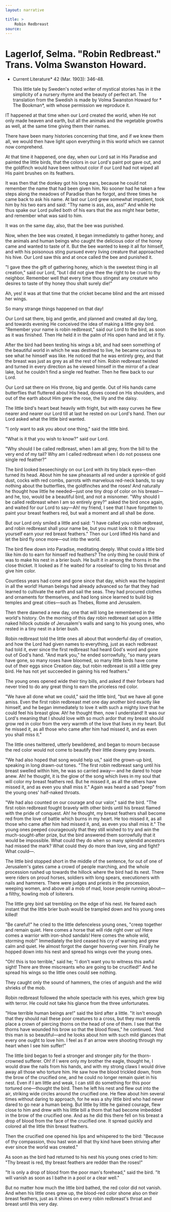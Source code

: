 ```yaml
---
layout: narrative

title: >
    Robin Redbreast
source: 
---
```


            
#   Lagerlof, Selma.  "Robin Redbreast."  Trans. Volma Swanston Howard.
  * Current Literature* 42 (Mar. 1903): 346-48.

       This little tale by Sweden's noted writer of mystical stories  has in it the simplicity of a nursery rhyme and the beauty of  perfect art.  The translation from the Swedish is made by Volma  Swanston Howard for * The Bookman*, with whose permission we  reproduce it.  

 
   IT happened at that time when our Lord created the world, when He  not only made heaven and earth, but all the animals and the  vegetable growths as well, at the same time giving them their  names.  

There have been many histories concerning that time, and if we  knew them all, we would then have light upon everything in this  world which we cannot now comprehend.  

At that time it happened, one day, when our Lord sat in His  Paradise and painted the little birds, that the colors in our  Lord's paint pot gave out, and the goldfinch would have been  without color if our Lord had not wiped all His paint brushes on  its feathers.  

It was then that the donkey got his long ears, because he  could not remember the name that had been given him.  No sooner had  he taken a few steps along the meadows of Paradise than he forgot,  and three times he came back to ask his name.  At last our Lord  grew somewhat impatient, took him by his two ears and said: "Thy  name is ass, ass, ass!"  And while He thus spake our Lord pulled  both of his ears that the ass might hear better, and remember what  was said to him.  

It was on the same day, also, that the bee was punished.  

Now, when the bee was created, it began immediately to gather  honey, and the animals and human beings who caught the delicious  odor of the honey came and wanted to taste of it.  But the bee  wanted to keep it all for himself, and with his poisonous sting  pursued every living creature that approached his hive.  Our Lord  saw this and at once called the bee and punished it.  

"I gave thee the gift of gathering honey, which is the  sweetest thing in all creation," said our Lord, "but I did not give  thee the right to be cruel to thy neighbor.  Remember well that  every time thou stingest any creature who desires to taste of thy  honey thou shalt surely die!"  

Ah, yes!  it was at that time that the cricket became blind  and the ant missed her wings.  

So many strange things happened on that day!  

Our Lord sat there, big and gentle, and planned and created  all day long, and towards evening He conceived the idea of making  a little grey bird.  "Remember your name is robin redbreast," said  our Lord to the bird, as soon as it was finished.  Then He held it  in the palm of His open hand and let it fly.  

After the bird had been testing his wings a bit, and had seen  something of the beautiful world in which he was destined to live,  he became curious to see what he himself was like.  He noticed that  he was entirely grey, and that the breast was just as grey as all  the rest of him.  Robin redbreast twisted and turned in every  direction as he viewed himself in the mirror of a clear lake, but  he couldn't find a single red feather.  Then he flew back to our  Lord.  

Our Lord sat there on His throne, big and gentle.  Out of His  hands came butterflies that fluttered about His head, doves cooed  on His shoulders, and out of the earth about Him grew the rose, the  lily and the daisy.  

The little bird's heart beat heavily with fright, but with  easy curves he flew nearer and nearer our Lord till at last he  rested on our Lord's hand.  Then our Lord asked what the little  bird wanted.  

"I only want to ask you about one thing," said the little  bird.  

"What is it that you wish to know?" said our Lord.  

"Why should I be called redbreast, when I am all grey, from  the bill to the very end of my tail?  Why am I called redbreast  when I do not possess one single red feather?"  

The bird looked beseechingly on our Lord with its tiny black  eyes—then turned its head.  About him he saw pheasants all red  under a sprinkle of gold dust, cocks with red combs, parrots with  marvelous red-neck bands, to say nothing about the butterflies, the  goldfinches and the roses!  And naturally he thought how little he  needed—just one tiny drop of color on his breast—and he, too,  would be a beautiful bird, and not a misnomer.  "Why should I be  called redbreast when I am so entirely grey?" asked the bird once  again, and waited for our Lord to say—Ah! my friend, I see that I  have forgotten to paint your breast feathers red, but wait a moment  and all shall be done.  

But our Lord only smiled a little and said: "I have called you  robin redbreast, and robin redbreast shall your name be, but you  must look to it that you yourself earn your red breast feathers."   Then our Lord lifted His hand and let the bird fly once more—out  into the world.    

The bird flew down into Paradise, meditating deeply.  What  could a little bird like him do to earn for himself red feathers?   The only thing he could think of was to make his nest in a brier  bush.  He built it in among the thorns in the close thicket.  It  looked as if he waited for a roseleaf to cling to his throat and  give him color.    

Countless years had come and gone since that day, which was  the happiest in all the world!  Human beings had already advanced  so far that they had learned to cultivate the earth and sail the  seas.  They had procured clothes and ornaments for themselves, and  had long since learned to build big temples and great cities—such  as Thebes, Rome and Jerusalem.  

Then there dawned a new day, one that will long be remembered  in the world's history.  On the morning of this day robin redbreast  sat upon a little naked hillock outside of Jerusalem's walls and  sang to his young ones, who rested in a tiny nest in a brier bush.  

Robin redbreast told the little ones all about that wonderful  day of creation, and how the Lord had given names to everything,  just as each redbreast had told it, ever since the first redbreast  had heard God's word and gone out of God's hand.  "And mark you,"  he ended sorrowfully, "so many years have gone, so many roses have  bloomed, so many little birds have come out of their eggs since  Creation day, but robin redbreast is still a little grey bird.  He  has not yet succeeded in gaining his red feathers."  

The young ones opened wide their tiny bills, and asked if  their forbears had never tried to do any great thing to earn the  priceless red color.  

"We have all done what we could," said the little bird, "but  we have all gone amiss.  Even the first robin redbreast met one day  another bird exactly like himself, and he began immediately to love  it with such a mighty love that he could feel his breast glow.  Ah!  he thought then, now I understand!  It was our Lord's meaning that  I should love with so much ardor that my breast should grow red in  color from the very warmth of the love that lives in my heart.  But  he missed it, as all those who came after him had missed it, and as  even you shall miss it."  

The little ones twittered, utterly bewildered, and began to  mourn because the red color would not come to beautify their little  downy grey breasts.  

"We had also hoped that song would help us," said the grown-up  bird, speaking in long drawn-out tones.  "The first robin redbreast  sang until his breast swelled within him, he was so carried away—  and he dared to hope anew.  Ah! he thought, it is the glow of the  song which lives in my soul that will color my breast feathers red.   But he missed it, as all the others have missed it, and as even you  shall miss it."  Again was heard a sad "peep" from the young ones'  half-naked throats.  

"We had also counted on our courage and our valor," said the  bird.  "The first robin redbreast fought bravely with other birds  until his breast flamed with the pride of conquest.  Ah! he  thought, my breast feathers shall become red from the love of  battle which burns in my heart.  He too missed it, as all those who  came after him had missed it, and, as even you shall miss it."  The  young ones peeped courageously that they still wished to try and  win the much-sought-after prize, but the bird answered them  sorrowfully that it would be impossible.  What could they do when  so many splendid ancestors had missed the mark?  What could they do  more than love, sing and fight?  What could—.  

The little bird stopped short in the middle of the sentence,  for out of one of Jerusalem's gates came a crowd of people  marching, and the whole procession rushed up towards the hillock  where the bird had its nest.  There were riders on proud horses,  soldiers with long spears, executioners with nails and hammers.   There were judges and priests in the procession, weeping women, and  above all a mob of mad, loose people running about—a filthy,  howling mob of loiterers.  

The little grey bird sat trembling on the edge of his nest.   He feared each instant that the little brier bush would be trampled  down and his young ones killed!  

"Be careful!" he cried to the little defenceless young ones,  "creep together and remain quiet.  Here comes a horse that will  ride right over us!  Here comes a warrior with iron-shod sandals!   Here comes the whole wild, storming mob!"  Immediately the bird  ceased his cry of warning and grew calm and quiet.  He almost  forgot the danger hovering over him.  Finally he hopped down into  his nest and spread his wings over the young ones.  

"Oh! this is too terrible," said he; "I don't want you to  witness this awful sight!  There are three miscreants who are going  to be crucified!"  And he spread his wings so the little ones could  see nothing.  

They caught only the sound of hammers, the cries of anguish  and the wild shrieks of the mob.  

Robin redbreast followed the whole spectacle with his eyes,  which grew big with terror.  He could not take his glance from the  three unfortunates.    

"How terrible human beings are!" said the bird after a little.   "It isn't enough that they should nail these poor creatures to a  cross, but they must needs place a crown of piercing thorns on the  head of one of them.  I see that the thorns have wounded his brow  so that the blood flows," he continued.  "And this man is so  beautiful—and he looks about him with such mild glances that every  one ought to love him.  I feel as if an arrow were shooting through  my heart when I see him suffer!"  

The little bird began to feel a stronger and stronger pity for  the thorn-crowned sufferer.  Oh! if I were only my brother the  eagle, thought he, I would draw the nails from his hands, and with  my strong claws I would drive away all those who torture him.  He  saw how the blood trickled down, from the brow of the crucified  one, and he could no longer remain quiet in his nest.  Even if I am  little and weak, I can still do something for this poor tortured  one—thought the bird.  Then he left his nest and flew out into the  air, striking wide circles around the crucified one.  He flew about  him several times without daring to approach, for he was a shy  little bird who had never dared to go near a human being.  But  little by little he gained courage, flew close to him and drew with  his little bill a thorn that had become imbedded in the brow of the  crucified one.  And as he did this there fell on his breast a drop  of blood from the face of the crucified one.  It spread quickly and  colored all the little thin breast feathers.  

Then the crucified one opened his lips and whispered to the  bird: "Because of thy compassion, thou hast won all that thy kind  have been striving after ever since the world was created."  

As soon as the bird had returned to his nest his young ones  cried to him: "Thy breast is red, thy breast feathers are redder  than the roses!"  

"It is only a drop of blood from the poor man's forehead,"  said the bird.  "It will vanish as soon as I bathe in a pool or a  clear well."  

But no matter how much the little bird bathed, the red color  did not vanish.  And when his little ones grew up, the blood-red  color shone also on their breast feathers, just as it shines on  every robin redbreast's throat and breast until this very day.  

     